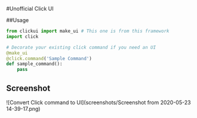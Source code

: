 #Unofficial Click UI 

##Usage
```python
from clickui import make_ui # This one is from this framework
import click 

# Decorate your existing click command if you need an UI
@make_ui 
@click.command('Sample Command')
def sample_command():
    pass
```
## Screenshot
![Convert Click command to UI](screenshots/Screenshot from 2020-05-23 14-39-17.png)